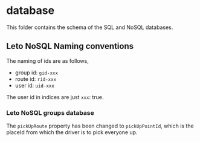 # database

This folder contains the schema of the SQL and NoSQL databases.

## Leto NoSQL Naming conventions

The naming of ids are as follows,  

 - group id: `gid-xxx`
 - route id: `rid-xxx`
 - user id: `uid-xxx`

 The user id in indices are just `xxx`: true.

 ### Leto NoSQL groups database

 The `pickUpRoute` property has been changed to `pickUpPointId`, which is the placeId from which the driver is to pick everyone up.

